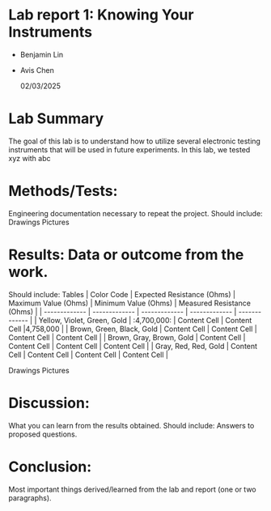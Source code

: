 # Lab report 1: Knowing Your Instruments

* Benjamin Lin
* Avis Chen

  02/03/2025

# Lab Summary
The goal of this lab is to understand how to utilize several electronic testing instruments that will be used in future experiments. In this lab, we tested xyz with abc
# Methods/Tests: 
Engineering documentation necessary to repeat the project. Should include:
Drawings
Pictures
# Results: Data or outcome from the work. 
Should include:
Tables
| Color Code  | Expected Resistance (Ohms) |  Maximum Value (Ohms) |  Minimum Value (Ohms) |   Measured Resistance (Ohms) | 
| ------------- | ------------- | ------------- | ------------- | ------------- |
| Yellow, Violet, Green, Gold  | :4,700,000:  | Content Cell  | Content Cell |4,758,000  |
| Brown, Green, Black, Gold | Content Cell  | Content Cell  | Content Cell  | Content Cell  |
| Brown, Gray, Brown, Gold  | Content Cell  | Content Cell  | Content Cell  | Content Cell  |
| Gray, Red, Red, Gold  | Content Cell  | Content Cell  | Content Cell  | Content Cell  |

Drawings
Pictures
# Discussion: 
What you can learn from the results obtained. Should include:
Answers to proposed questions.
# Conclusion: 
Most important things derived/learned from the lab and report (one or two paragraphs).
